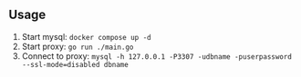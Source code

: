 ## Usage

1. Start mysql: `docker compose up -d`
1. Start proxy: `go run ./main.go`
1. Connect to proxy: `mysql -h 127.0.0.1 -P3307 -udbname -puserpassword --ssl-mode=disabled dbname`
